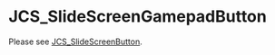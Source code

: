# JCS_SlideScreenGamepadButton

Please see [JCS_SlideScreenButton](https://jcs090218.github.io/JCSUnity/ScriptReference/index.html?page=UI_sl_Button_sl_Scene_sl_JCS_SlideScreenButton).
